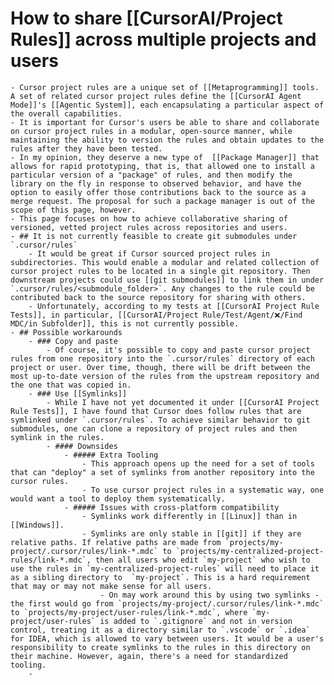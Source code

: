 # How to share [[CursorAI/Project Rules]] across multiple projects and users
	- Cursor project rules are a unique set of [[Metaprogramming]] tools. A set of related cursor project rules define the [[CursorAI Agent Mode]]'s [[Agentic System]], each encapsulating a particular aspect of the overall capabilities.
	- It is important for Cursor's users be able to share and collaborate on cursor project rules in a modular, open-source manner, while maintaining the ability to version the rules and obtain updates to the rules after they have been tested.
	- In my opinion, they deserve a new type of  [[Package Manager]] that allows for rapid prototyping, that is, that allowed one to install a particular version of a "package" of rules, and then modify the library on the fly in response to observed behavior, and have the option to easily offer those contributions back to the source as a merge request. The proposal for such a package manager is out of the scope of this page, however.
	- This page focuses on how to achieve collaborative sharing of versioned, vetted project rules across repositories and users.
	- ## It is not currently feasible to create git submodules under `.cursor/rules`
		- It would be great if Cursor sourced project rules in subdirectories. This would enable a modular and related collection of cursor project rules to be located in a single git repository. Then downstream projects could use [[git submodules]] to link them in under `.cursor/rules/<submodule_folder>`. Any changes to the rule could be contributed back to the source repository for sharing with others.
		- Unfortunately, according to my tests at [[CursorAI Project Rule Tests]], in particular, [[CursorAI/Project Rule/Test/Agent/❌/Find MDC/in Subfolder]], this is not currently possible.
	- ## Possible workarounds
		- ### Copy and paste
			- Of course, it's possible to copy and paste cursor project rules from one repository into the `.cursor/rules` directory of each project or user. Over time, though, there will be drift between the most up-to-date version of the rules from the upstream repository and the one that was copied in.
		- ### Use [[Symlinks]]
			- While I have not yet documented it under [[CursorAI Project Rule Tests]], I have found that Cursor does follow rules that are symlinked under `.cursor/rules`. To achieve similar behavior to git submodules, one can clone a repository of project rules and then symlink in the rules.
			- #### Downsides
				- ##### Extra Tooling
					- This approach opens up the need for a set of tools that can "deploy" a set of symlinks from another repository into the cursor rules.
					- To use cursor project rules in a systematic way, one would want a tool to deploy them systematically.
				- ##### Issues with cross-platform compatibility
					- Symlinks work differently in [[Linux]] than in [[Windows]].
					- Symlinks are only stable in [[git]] if they are relative paths. If relative paths are made from `projects/my-project/.cursor/rules/link-*.mdc` to `projects/my-centralized-project-rules/link-*.mdc`, then all users who edit `my-project` who wish to use the rules in `my-centralized-project-rules` will need to place it as a sibling directory to  `my-project`. This is a hard requirement that may or may not make sense for all users.
						- On may work around this by using two symlinks - the first would go from `projects/my-project/.cursor/rules/link-*.mdc` to `projects/my-project/user-rules/link-*.mdc`, where `my-project/user-rules` is added to `.gitignore` and not in version control, treating it as a directory similar to `.vscode` or `.idea` for IDEA, which is allowed to vary between users. It would be a user's responsibility to create symlinks to the rules in this directory on their machine. However, again, there's a need for standardized tooling.
		-
